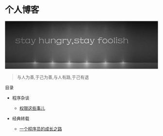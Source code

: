 # 个人博客

![img.png](https://github.com/feng6917/blog/blob/main/asserts/stay.01.jpg)

> 与人为善,于己为善,与人有路,于己有退

目录

* 程序杂谈
  *  [权限这些事儿](https://github.com/fouber/blog/issues/41)

* 经典转载
  * [一个程序员的成长之路](https://github.com/fouber/blog/issues/41)
